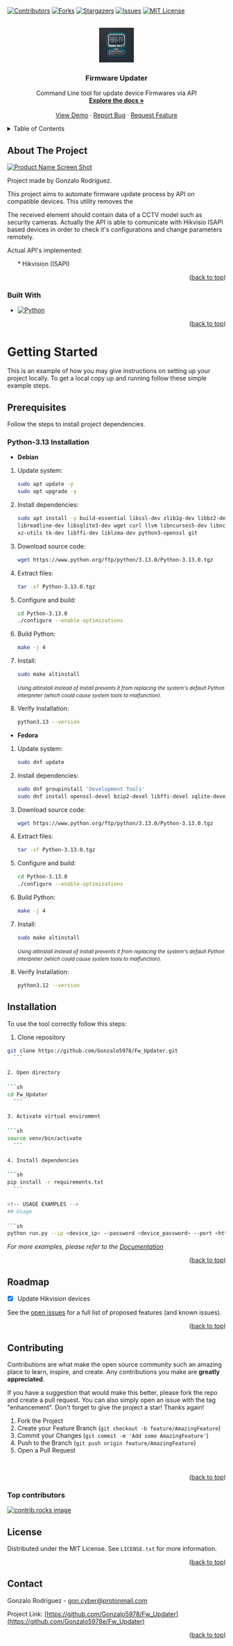 <a id="readme-top"></a>

[![Contributors][contributors-shield]][contributors-url]
[![Forks][forks-shield]][forks-url]
[![Stargazers][stars-shield]][stars-url]
[![Issues][issues-shield]][issues-url]
[![MIT License][license-shield]][license-url]

<!-- PROJECT LOGO -->
<br/>
<div align="center">
  <a href="https://github.com/Gonzalo5978/Fw_Updater">
    <img src="logo.webp" alt="Logo" width="80" height="80">
  </a>

<h3 align="center">Firmware Updater</h3>

  <p align="center">
    Command Line tool for update device Firmwares via API
    <br />
    <a href="https://github.com/Gonzalo5978/Fw_Updater"><strong>Explore the docs »</strong></a>
    <br />
    <br />
    <a href="https://github.com/Gonzalo5978/Fw_Updater">View Demo</a>
    ·
    <a href="https://github.com/Gonzalo5978/Fw_Updater/issues/new?labels=bug&template=bug-report---.md">Report Bug</a>
    ·
    <a href="https://github.com/Gonzalo5978/Fw_Updater/issues/new?labels=enhancement&template=feature-request---.md">Request Feature</a>
  </p>
</div>

<!-- TABLE OF CONTENTS -->
<details>
  <summary>Table of Contents</summary>
  <ol>
    <li>
      <a href="#about-the-project">About The Project</a>
      <ul>
        <li><a href="#built-with">Built With</a></li>
      </ul>
    </li>
    <li>
      <a href="#getting-started">Getting Started</a>
      <ul>
        <li><a href="#prerequisites">Prerequisites</a></li>
      <li><a href="#installation">Installation</a></li>
      </ul>
    </li>
    <li><a href="#usage">Usage</a></li>
    <li><a href="#roadmap">Roadmap</a></li>
    <li><a href="#contributing">Contributing</a></li>
    <ul>
    <li><a href="#python-3.12">Python 3.12</a></li>
            <ul>
                <li><a href="#debian">Debian</a></li>
                <li><a href="#fedora">Fedora</a></li>
            </ul>
    </ul>
    <li><a href="#license">License</a></li>
    <li><a href="#contact">Contact</a></li>
  </ol>
</details>

<!-- ABOUT THE PROJECT -->
## About The Project

[![Product Name Screen Shot][product-screenshot]](https://example.com)

<p>Project made by Gonzalo Rodríguez.</p>
<p>This project aims to automate firmware update process by API on compatible devices. This utility removes the </p>
<p>The received element should contain data of a CCTV model such as security cameras. Actually the API is able to comunicate with Hikvisio ISAPI based devices in order to check it's configurations and change parameters remotely.</p>

<p>Actual API's implemented:</p>
<ul>
  * Hikvision (ISAPI)
</ul>

<p align="right">(<a href="#readme-top">back to top</a>)</p>

### Built With

* [![Python][Python]][Python-url]

<p align="right">(<a href="#readme-top">back to top</a>)</p>

<!-- GETTING STARTED -->
# Getting Started

This is an example of how you may give instructions on setting up your project locally.
To get a local copy up and running follow these simple example steps.

## Prerequisites

<p>Follow the steps to install project dependencies.</p>

<!-- PYTHON-3.12 INSTALL -->
### Python-3.13 Installation
<!-- Debian -->
* <b>Debian</b>

1. Update system:

    ```sh
    sudo apt update -y
    sudo apt upgrade -y
    ```

2. Install dependencies:

    ```sh
    sudo apt install -y build-essential libssl-dev zlib1g-dev libbz2-dev \
    libreadline-dev libsqlite3-dev wget curl llvm libncurses5-dev libncursesw5-dev \
    xz-utils tk-dev libffi-dev liblzma-dev python3-openssl git
    ```

3. Download source code:

    ```sh
    wget https://www.python.org/ftp/python/3.13.0/Python-3.13.0.tgz
    ```

4. Extract files:

    ```sh
    tar -xf Python-3.13.0.tgz
    ```

5. Configure and build:

    ```sh
    cd Python-3.13.0
    ./configure --enable-optimizations
    ```

6. Build Python:

    ```sh
    make -j 4
    ```

7. Install:

    ```sh
    sudo make altinstall
    ```

    <small><i>Using altinstall instead of install prevents it from replacing the system's default Python interpreter (which could cause system tools to malfunction).</i></small>

8. Verify Installation:

    ```sh
    python3.13 --version
    ```

<!-- Fedora -->
* <b>Fedora</b>

1. Update system:

    ```sh
    sudo dnf update
    ```

2. Install dependencies:

    ```sh
    sudo dnf groupinstall 'Development Tools'
    sudo dnf install openssl-devel bzip2-devel libffi-devel sqlite-devel 
    ```

3. Download source code:

    ```sh
    wget https://www.python.org/ftp/python/3.13.0/Python-3.13.0.tgz
    ```

4. Extract files:

    ```sh
    tar -xf Python-3.13.0.tgz
    ```

5. Configure and build:

    ```sh
    cd Python-3.13.0
    ./configure --enable-optimizations
    ```

6. Build Python:

    ```sh
    make -j 4
    ```

7. Install:

    ```sh
    sudo make altinstall
    ```

    <small><i>Using altinstall instead of install prevents it from replacing the system's default Python interpreter (which could cause system tools to malfunction).</i></small>

8. Verify Installation:

    ```sh
    python3.12 --version
    ```

## Installation

<p>To use the tool correctly follow this steps:</p>

1. Clone repository

  ```sh
  git clone https://github.com/Gonzalo5978/Fw_Updater.git
    ```

2. Open directory

  ```sh
  cd Fw_Updater
    ```

3. Activate virtual enviroment

  ```sh
  source venv/bin/activate
    ```

4. Install dependencies

  ```sh
  pip install -r requirements.txt
    ```

<!-- USAGE EXAMPLES -->
## Usage

```sh
python run.py --ip <device_ip> --password <device_password> --port <http_port (optional)>
```

_For more examples, please refer to the [Documentation](https://example.com)_

<p align="right">(<a href="#readme-top">back to top</a>)</p>

<!-- ROADMAP -->
## Roadmap

* [x] Update Hikvision devices

See the [open issues](https://github.com/Gonzalo5978/Fw_Updater/issues) for a full list of proposed features (and known issues).

<p align="right">(<a href="#readme-top">back to top</a>)</p>

<!-- CONTRIBUTING -->
## Contributing

Contributions are what make the open source community such an amazing place to learn, inspire, and create. Any contributions you make are **greatly appreciated**.

If you have a suggestion that would make this better, please fork the repo and create a pull request. You can also simply open an issue with the tag "enhancement".
Don't forget to give the project a star! Thanks again!

1. Fork the Project
2. Create your Feature Branch (`git checkout -b feature/AmazingFeature`)
3. Commit your Changes (`git commit -m 'Add some AmazingFeature'`)
4. Push to the Branch (`git push origin feature/AmazingFeature`)
5. Open a Pull Request

<br>

<p align="right">(<a href="#readme-top">back to top</a>)</p>

### Top contributors

<a href="https://github.com/Gonzalo5978/Fw_Updater/graphs/contributors">
  <img src="https://contrib.rocks/image?repo=Gonzalo5978/Fw_Updater" alt="contrib.rocks image" />
</a>

<!-- LICENSE -->
## License

Distributed under the MIT License. See `LICENSE.txt` for more information.

<p align="right">(<a href="#readme-top">back to top</a>)</p>

<!-- CONTACT -->
## Contact

Gonzalo Rodríguez - <gon.cyber@protonmail.com>

Project Link: [https://github.com/Gonzalo5978/Fw_Updater](https://github.com/Gonzalo5978e/Fw_Updater)

<p align="right">(<a href="#readme-top">back to top</a>)</p>

<!-- MARKDOWN LINKS & IMAGES -->
<!-- https://www.markdownguide.org/basic-syntax/#reference-style-links -->
[contributors-shield]: https://img.shields.io/github/contributors/Gonzalo5978/Fw_Updater.svg?style=for-the-badge
[contributors-url]: https://github.com/Gonzalo5978/Fw_Updater/graphs/contributors
[forks-shield]: https://img.shields.io/github/forks/Gonzalo5978/Fw_Updater.svg?style=for-the-badge
[forks-url]: https://github.com/Gonzalo5978/Fw_Updater/network/members
[stars-shield]: https://img.shields.io/github/stars/Gonzalo5978/Fw_Updater.svg?style=for-the-badge
[stars-url]: https://github.com/Gonzalo5978/Fw_Updater/stargazers
[issues-shield]: https://img.shields.io/github/issues/Gonzalo5978/Fw_Updater.svg?style=for-the-badge
[issues-url]: https://github.com/Gonzalo5978/Fw_Updater/issues
[license-shield]: https://img.shields.io/github/license/Gonzalo5978/Fw_Updater.svg?style=for-the-badge
[license-url]: https://github.com/Gonzalo5978/Fw_Updater/blob/master/LICENSE.txt
[product-screenshot]: images/screenshot.png
[Python]: https://img.shields.io/badge/python-3670A0?style=for-the-badge&logo=python&logoColor=ffdd54
[Python-url]: https://www.python.org/
